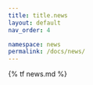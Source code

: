 ```yaml
---
title: title.news
layout: default
nav_order: 4

namespace: news
permalink: /docs/news/
---
```

{% tf news.md %}